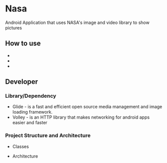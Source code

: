 # Nasa
Android Application that uses NASA's image and video library to show pictures

## How to use
*
*
*

## Developer
### Library/Dependency 
* Glide - is a fast and efficient open source media management and image loading framework.
* Volley - is an HTTP library that makes networking for android apps easier and faster

### Project Structure and Architecture 
* Classes

* Architecture 


